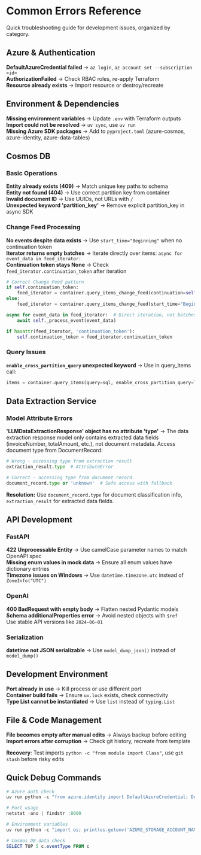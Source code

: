 # Common Errors Reference

Quick troubleshooting guide for development issues, organized by category.

## Azure & Authentication
**DefaultAzureCredential failed** → `az login`, `az account set --subscription <id>`  
**AuthorizationFailed** → Check RBAC roles, re-apply Terraform  
**Resource already exists** → Import resource or destroy/recreate

## Environment & Dependencies
**Missing environment variables** → Update `.env` with Terraform outputs  
**Import could not be resolved** → `uv sync`, use `uv run`  
**Missing Azure SDK packages** → Add to `pyproject.toml` (azure-cosmos, azure-identity, azure-data-tables)

## Cosmos DB

### Basic Operations
**Entity already exists (409)** → Match unique key paths to schema  
**Entity not found (404)** → Use correct partition key from container  
**Invalid document ID** → Use UUIDs, not URLs with `/`  
**Unexpected keyword 'partition_key'** → Remove explicit partition_key in async SDK

### Change Feed Processing
**No events despite data exists** → Use `start_time="Beginning"` when no continuation token  
**Iterator returns empty batches** → Iterate directly over items: `async for event_data in feed_iterator:`  
**Continuation token stays None** → Check `feed_iterator.continuation_token` after iteration

```python
# Correct Change Feed pattern
if self.continuation_token:
    feed_iterator = container.query_items_change_feed(continuation=self.continuation_token)
else:
    feed_iterator = container.query_items_change_feed(start_time="Beginning")

async for event_data in feed_iterator:  # Direct iteration, not batches
    await self._process_event(event_data)

if hasattr(feed_iterator, 'continuation_token'):
    self.continuation_token = feed_iterator.continuation_token
```

### Query Issues
**`enable_cross_partition_query` unexpected keyword** → Use in query_items call:
```python
items = container.query_items(query=sql, enable_cross_partition_query=True)
```

## Data Extraction Service

### Model Attribute Errors
**'LLMDataExtractionResponse' object has no attribute 'type'** → The data extraction response model only contains extracted data fields (invoiceNumber, totalAmount, etc.), not document metadata. Access document type from DocumentRecord:

```python
# Wrong - accessing type from extraction result
extraction_result.type  # AttributeError

# Correct - accessing type from document record
document_record.type or 'unknown'  # Safe access with fallback
```

**Resolution:** Use `document_record.type` for document classification info, `extraction_result` for extracted data fields.

## API Development

### FastAPI
**422 Unprocessable Entity** → Use camelCase parameter names to match OpenAPI spec  
**Missing enum values in mock data** → Ensure all enum values have dictionary entries  
**Timezone issues on Windows** → Use `datetime.timezone.utc` instead of `ZoneInfo("UTC")`

### OpenAI
**400 BadRequest with empty body** → Flatten nested Pydantic models  
**Schema additionalProperties error** → Avoid nested objects with `$ref`  
Use stable API versions like `2024-06-01`

### Serialization
**datetime not JSON serializable** → Use `model_dump_json()` instead of `model_dump()`

## Development Environment
**Port already in use** → Kill process or use different port  
**Container build fails** → Ensure `uv.lock` exists, check connectivity  
**Type List cannot be instantiated** → Use `list` instead of `typing.List`

## File & Code Management
**File becomes empty after manual edits** → Always backup before editing  
**Import errors after corruption** → Check git history, recreate from template  

**Recovery**: Test imports `python -c "from module import Class"`, use `git stash` before risky edits

## Quick Debug Commands
```powershell
# Azure auth check
uv run python -c "from azure.identity import DefaultAzureCredential; DefaultAzureCredential().get_token('https://storage.azure.com/.default')"

# Port usage
netstat -ano | findstr :8000

# Environment variables
uv run python -c "import os; print(os.getenv('AZURE_STORAGE_ACCOUNT_NAME'))"

# Cosmos DB data check
SELECT TOP 5 c.eventType FROM c
```
